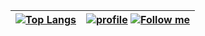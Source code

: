 <!--### Hi there 👋-->

<!--
**riv-gh/riv-gh** is a ✨ _special_ ✨ repository because its `README.md` (this file) appears on your GitHub profile.

Here are some ideas to get you started:

- 🔭 I’m currently working on ...
- 🌱 I’m currently learning ...
- 👯 I’m looking to collaborate on ...
- 🤔 I’m looking for help with ...
- 💬 Ask me about ...
- 📫 How to reach me: ...
- 😄 Pronouns: ...
- ⚡ Fun fact: ...
-->
<!-- [![daenur's github activity graph](https://github-readme-activity-graph.cyclic.app/graph?username=riv-gh&theme=github-compact)](#) -->

| [![Top Langs](https://github-readme-stats.vercel.app/api/top-langs/?username=riv-gh&layout=compact&hide=Pascal)](#) | [![profile](https://komarev.com/ghpvc/?username=riv-gh)](#) [![Follow me](https://img.shields.io/github/followers/riv-gh?label=follow%20me&style=social)](https://github.com/riv-gh) |
|---|---|

